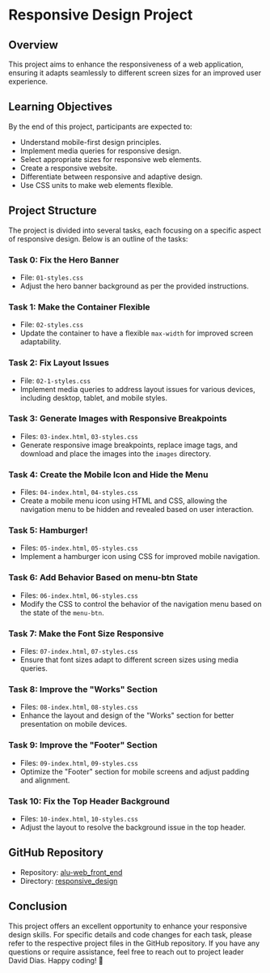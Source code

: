 # Responsive Design Project

## Overview

This project aims to enhance the responsiveness of a web application, ensuring it adapts seamlessly to different screen sizes for an improved user experience.

## Learning Objectives

By the end of this project, participants are expected to:

- Understand mobile-first design principles.
- Implement media queries for responsive design.
- Select appropriate sizes for responsive web elements.
- Create a responsive website.
- Differentiate between responsive and adaptive design.
- Use CSS units to make web elements flexible.

## Project Structure

The project is divided into several tasks, each focusing on a specific aspect of responsive design. Below is an outline of the tasks:

### Task 0: Fix the Hero Banner

- File: `01-styles.css`
- Adjust the hero banner background as per the provided instructions.

### Task 1: Make the Container Flexible

- File: `02-styles.css`
- Update the container to have a flexible `max-width` for improved screen adaptability.

### Task 2: Fix Layout Issues

- File: `02-1-styles.css`
- Implement media queries to address layout issues for various devices, including desktop, tablet, and mobile styles.

### Task 3: Generate Images with Responsive Breakpoints

- Files: `03-index.html`, `03-styles.css`
- Generate responsive image breakpoints, replace image tags, and download and place the images into the `images` directory.

### Task 4: Create the Mobile Icon and Hide the Menu

- Files: `04-index.html`, `04-styles.css`
- Create a mobile menu icon using HTML and CSS, allowing the navigation menu to be hidden and revealed based on user interaction.

### Task 5: Hamburger!

- Files: `05-index.html`, `05-styles.css`
- Implement a hamburger icon using CSS for improved mobile navigation.

### Task 6: Add Behavior Based on menu-btn State

- Files: `06-index.html`, `06-styles.css`
- Modify the CSS to control the behavior of the navigation menu based on the state of the `menu-btn`.

### Task 7: Make the Font Size Responsive

- Files: `07-index.html`, `07-styles.css`
- Ensure that font sizes adapt to different screen sizes using media queries.

### Task 8: Improve the "Works" Section

- Files: `08-index.html`, `08-styles.css`
- Enhance the layout and design of the "Works" section for better presentation on mobile devices.

### Task 9: Improve the "Footer" Section

- Files: `09-index.html`, `09-styles.css`
- Optimize the "Footer" section for mobile screens and adjust padding and alignment.

### Task 10: Fix the Top Header Background

- Files: `10-index.html`, `10-styles.css`
- Adjust the layout to resolve the background issue in the top header.

## GitHub Repository

- Repository: [alu-web_front_end](#)
- Directory: [responsive_design](#)

## Conclusion

This project offers an excellent opportunity to enhance your responsive design skills. For specific details and code changes for each task, please refer to the respective project files in the GitHub repository. If you have any questions or require assistance, feel free to reach out to project leader David Dias. Happy coding! 🚀

